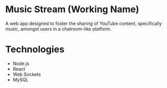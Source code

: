 # Music Stream (Working Name)
A web app designed to foster the sharing of YouTube content, specifically music, amongst users in a chatroom-like platform.  

# Technologies
- Node.js
- React
- Web Sockets
- MySQL